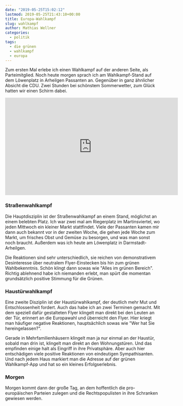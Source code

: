 ```yaml
---
date: "2019-05-25T15:02:12"
lastmod: 2019-05-25T21:43:10+00:00
title: Europa-Wahlkampf
slug: wahlkampf
author: Mathias Wellner
categories:
  - politik
tags:
  - die grünen
  - wahlkampf
  - europa
---
```

Zum ersten Mal erlebe ich einen Wahlkampf auf der anderen Seite, als Parteimitglied. Noch heute morgen sprach ich am Wahlkampf-Stand auf dem Löwenplatz in Arheilgen Passanten an. Gegenüber in ganz ähnlicher Absicht die CDU. Zwei Stunden bei schönstem Sommerwetter, zum Glück hatten wir einen Schirm dabei. 
<!--more-->

<iframe width="560" height="315" src="https://www.youtube.com/embed/fHnL-xrBS1Y" frameborder="0" allow="accelerometer; autoplay; encrypted-media; gyroscope; picture-in-picture" allowfullscreen></iframe>

### Straßenwahlkampf

Die Hauptdisziplin ist der Straßenwahlkampf an einem Stand, möglichst an einem belebten Platz. Ich war zwei mal am Riegerplatz im Martinsviertel, wo jeden Mittwoch ein kleiner Markt stattfindet. Viele der Passanten kamen mir dann auch bekannt vor in der zweiten Woche, die gehen jede Woche zum Markt, um frisches Obst und Gemüse zu besorgen, und was man sonst noch braucht. Außerdem was ich heute am Löwenplatz in Darmstadt-Arheilgen. 

Die Reaktionen sind sehr unterschiedlich, sie reichen von demonstrativem Desinteresse über neutralem Flyer-Einstecken bis hin zum grünen Wahlbekenntnis. Schön klingt dann sowas wie "Alles im grünen Bereich". Richtig ablehnend habe ich niemanden erlebt, man spürt die momentan grundsätzlich positive Stimmung für die Grünen. 

### Haustürwahlkampf

Eine zweite Disziplin ist der Haustürwahlkampf, der deutlich mehr Mut und Entschlossenheit fordert. Auch das habe ich an zwei Terminen gemacht. Mit dem speziell dafür gestalteten Flyer klingelt man direkt bei den Leuten an der Tür, erinnert an die Europawahl und überreicht den Flyer. Hier kriegt man häufiger negative Reaktionen, hauptsächlich sowas wie "Wer hat Sie hereingelassen?". 

Gerade in Mehrfamilienhäusern klingelt man ja nur einmal an der Haustür, sobald man drin ist, klingelt man direkt an den Wohnungstüren. Und das empfinden einige halt als Eingriff in ihre Privatsphäre. Aber auch hier entschädigen viele positive Reaktionen von eindeutigen Sympathisanten. Und nach jedem Haus markiert man die Adresse auf der grünen Wahlkampf-App und hat so ein kleines Erfolgserlebnis. 

### Morgen

Morgen kommt dann der große Tag, an dem hoffentlich die pro-europäischen Parteien zulegen und die Rechtspopulisten in ihre Schranken gewiesen werden. 